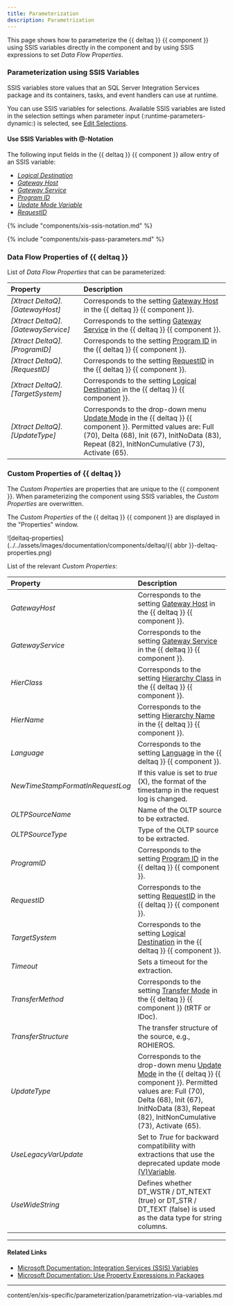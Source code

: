 ```yaml
---
title: Parameterization 
description: Parametrization 
---
```


This page shows how to parameterize the {{ deltaq }} {{ component }} using SSIS variables directly in the component and by using SSIS expressions to set *Data Flow Properties*.

### Parameterization using SSIS Variables

SSIS variables store values that an SQL Server Integration Services package and its containers, tasks, and event handlers can use at runtime.

You can use SSIS variables for selections.
Available SSIS variables are listed in the selection settings when parameter input (:runtime-parameters-dynamic:) is selected, see [Edit Selections](selections.md#edit-selections).

#### Use SSIS Variables with @-Notation

The following input fields in the {{ deltaq }} {{ component }} allow entry of an SSIS variable:

- [*Logical Destination*](deltaq-customization.md/#logical-destination)
- [*Gateway Host*](deltaq-customization.md/#gateway)
- [*Gateway Service*](deltaq-customization.md/#gateway)
- [*Program ID*](deltaq-customization.md/#gateway)
- [*Update Mode Variable*](settings.md/#update-mode-variable)
- [*RequestID*](settings.md/#request-id)

{% include "components/xis-ssis-notation.md" %}

{% include "components/xis-pass-parameters.md" %}

### Data Flow Properties of {{ deltaq }}
List of *Data Flow Properties* that can be parameterized:

|Property |Description|
|:----|:----|
| *[Xtract DeltaQ].[GatewayHost]*|Corresponds to the setting [Gateway Host](deltaq-customization.md/#gateway) in the {{ deltaq }} {{ component }}.|
| *[Xtract DeltaQ].[GatewayService]*|Corresponds to the setting [Gateway Service](deltaq-customization.md/#gateway) in the {{ deltaq }} {{ component }}.|
| *[Xtract DeltaQ].[ProgramID]*|Corresponds to the setting [Program ID](deltaq-customization.md/#gateway) in the {{ deltaq }} {{ component }}.|
| *[Xtract DeltaQ].[RequestID]*|Corresponds to the setting [RequestID](settings.md/#request-id) in the {{ deltaq }} {{ component }}.|
| *[Xtract DeltaQ].[TargetSystem]*|Corresponds to the setting [Logical Destination](deltaq-customization.md/#logical-destination) in the {{ deltaq }} {{ component }}.|
| *[Xtract DeltaQ].[UpdateType]*|Corresponds to the drop-down menu [Update Mode](update-mode.md/#update-modes) in the {{ deltaq }} {{ component }}. Permitted values are: Full (70), Delta (68), Init (67), InitNoData (83), Repeat (82), InitNonCumulative (73), Activate (65). |

### Custom Properties of {{ deltaq }}

The *Custom Properties* are properties that are unique to the {{ component }}.
When parameterizing the component using SSIS variables, the *Custom Properties* are overwritten.

The *Custom Properties* of the {{ deltaq }} {{ component }} are displayed in the "Properties" window. 

![deltaq-properties](../../assets/images/documentation/components/deltaq/{{ abbr }}-deltaq-properties.png)

List of the relevant *Custom Properties*:

|Property|Description|
|:----|:----|
| *GatewayHost* | Corresponds to the setting [Gateway Host](deltaq-customization.md/#gateway) in the {{ deltaq }} {{ component }}.|
| *GatewayService* |Corresponds to the setting [Gateway Service](deltaq-customization.md/#gateway) in the {{ deltaq }} {{ component }}.|
| *HierClass* | Corresponds to the setting [Hierarchy Class](settings.md/#hierarchy-class) in the {{ deltaq }} {{ component }}.|
| *HierName* | Corresponds to the setting [Hierarchy Name](settings.md/#hierarchy-name) in the {{ deltaq }} {{ component }}. |
| *Language* | Corresponds to the setting [Language](settings.md/#language) in the {{ deltaq }} {{ component }}.|
| *NewTimeStampFormatInRequestLog* | If this value is set to *true* (X), the format of the timestamp in the request log is changed.|
| *OLTPSourceName* | Name of the OLTP source to be extracted.|
| *OLTPSourceType* | Type of the OLTP source to be extracted.|
| *ProgramID* | Corresponds to the setting [Program ID](deltaq-customization.md/#gateway) in the {{ deltaq }} {{ component }}.|
| *RequestID* | Corresponds to the setting [RequestID](settings.md/#request-id) in the {{ deltaq }} {{ component }}.|
| *TargetSystem* | Corresponds to the setting [Logical Destination](deltaq-customization.md/#logical-destination) in the {{ deltaq }} {{ component }}.|
| *Timeout* | Sets a timeout for the extraction.|
| *TransferMethod* | Corresponds to the setting [Transfer Mode](settings.md/#transfer-mode) in the {{ deltaq }} {{ component }} (tRTF or IDoc).|
| *TransferStructure* | The transfer structure of the source, e.g., ROHIEROS.|
| *UpdateType* | Corresponds to the drop-down menu [Update Mode](update-mode.md/#update-modes) in the {{ deltaq }} {{ component }}. Permitted values are: Full (70), Delta (68), Init (67), InitNoData (83), Repeat (82), InitNonCumulative (73), Activate (65).|
| *UseLegacyVarUpdate* | Set to *True* for backward compatibility with extractions that use the deprecated update mode [(V)Variable](settings.md/#update-mode-variable).|
| *UseWideString* | Defines whether DT_WSTR / DT_NTEXT (true) or DT_STR / DT_TEXT (false) is used as the data type for string columns.|

****
#### Related Links
- [Microsoft Documentation: Integration Services (SSIS) Variables](https://docs.microsoft.com/en-us/sql/integration-services/integration-services-ssis-variables?view=sql-server-ver15)
- [Microsoft Documentation: Use Property Expressions in Packages](https://learn.microsoft.com/en-us/sql/integration-services/expressions/use-property-expressions-in-packages)

-------------


content/en/xis-specific/parameterization/parametrization-via-variables.md 


